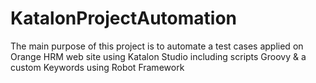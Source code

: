 # KatalonProjectAutomation
The main purpose of this project is to automate a test cases applied on Orange HRM web site using Katalon Studio 
including scripts Groovy & a custom Keywords using Robot Framework
